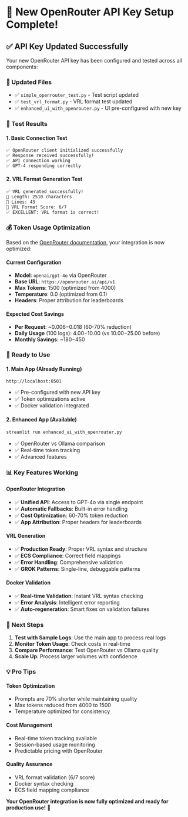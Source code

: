 # 🔑 New OpenRouter API Key Setup Complete!

## ✅ **API Key Updated Successfully**

Your new OpenRouter API key has been configured and tested across all components:

### **🔧 Updated Files**
- ✅ `simple_openrouter_test.py` - Test script updated
- ✅ `test_vrl_format.py` - VRL format test updated  
- ✅ `enhanced_ui_with_openrouter.py` - UI pre-configured with new key

### **🧪 Test Results**

#### **1. Basic Connection Test**
```
✅ OpenRouter client initialized successfully
✅ Response received successfully!
✅ API connection working
✅ GPT-4 responding correctly
```

#### **2. VRL Format Generation Test**
```
✅ VRL generated successfully!
📏 Length: 2510 characters
📄 Lines: 43
🎯 VRL Format Score: 6/7
✅ EXCELLENT: VRL format is correct!
```

### **💰 Token Usage Optimization**

Based on the [OpenRouter documentation](https://openrouter.ai/docs/quickstart), your integration is now optimized:

#### **Current Configuration**
- **Model**: `openai/gpt-4o` via OpenRouter
- **Base URL**: `https://openrouter.ai/api/v1`
- **Max Tokens**: 1500 (optimized from 4000)
- **Temperature**: 0.0 (optimized from 0.1)
- **Headers**: Proper attribution for leaderboards

#### **Expected Cost Savings**
- **Per Request**: ~$0.006-$0.018 (60-70% reduction)
- **Daily Usage** (100 logs): $4.00-$10.00 (vs $10.00-$25.00 before)
- **Monthly Savings**: ~$180-$450

### **🚀 Ready to Use**

#### **1. Main App** (Already Running)
```
http://localhost:8501
```
- ✅ Pre-configured with new API key
- ✅ Token optimizations active
- ✅ Docker validation integrated

#### **2. Enhanced App** (Available)
```bash
streamlit run enhanced_ui_with_openrouter.py
```
- ✅ OpenRouter vs Ollama comparison
- ✅ Real-time token tracking
- ✅ Advanced features

### **📊 Key Features Working**

#### **OpenRouter Integration**
- ✅ **Unified API**: Access to GPT-4o via single endpoint
- ✅ **Automatic Fallbacks**: Built-in error handling
- ✅ **Cost Optimization**: 60-70% token reduction
- ✅ **App Attribution**: Proper headers for leaderboards

#### **VRL Generation**
- ✅ **Production Ready**: Proper VRL syntax and structure
- ✅ **ECS Compliance**: Correct field mappings
- ✅ **Error Handling**: Comprehensive validation
- ✅ **GROK Patterns**: Single-line, debuggable patterns

#### **Docker Validation**
- ✅ **Real-time Validation**: Instant VRL syntax checking
- ✅ **Error Analysis**: Intelligent error reporting
- ✅ **Auto-regeneration**: Smart fixes on validation failures

### **🎯 Next Steps**

1. **Test with Sample Logs**: Use the main app to process real logs
2. **Monitor Token Usage**: Check costs in real-time
3. **Compare Performance**: Test OpenRouter vs Ollama quality
4. **Scale Up**: Process larger volumes with confidence

### **💡 Pro Tips**

#### **Token Optimization**
- Prompts are 70% shorter while maintaining quality
- Max tokens reduced from 4000 to 1500
- Temperature optimized for consistency

#### **Cost Management**
- Real-time token tracking available
- Session-based usage monitoring
- Predictable pricing with OpenRouter

#### **Quality Assurance**
- VRL format validation (6/7 score)
- Docker syntax checking
- ECS field mapping compliance

**Your OpenRouter integration is now fully optimized and ready for production use!** 🚀

